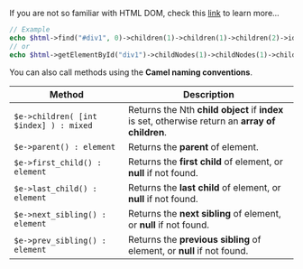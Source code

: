 If you are not so familiar with HTML DOM, check this [link](http://php.net/manual/en/book.dom.php) to learn more...

```php
// Example
echo $html->find("#div1", 0)->children(1)->children(1)->children(2)->id;
// or
echo $html->getElementById("div1")->childNodes(1)->childNodes(1)->childNodes(2)->getAttribute('id');
```

You can also call methods using the **Camel naming conventions**.

Method | Description
------ | -----------
`$e->children( [int $index] ) : mixed` | Returns the Nth **child object** if **index** is set, otherwise return an **array of children**.
`$e->parent() : element` | Returns the **parent** of element.
`$e->first_child() : element` | Returns the **first child** of element, or **null** if not found.
`$e->last_child() : element` | Returns the **last child** of element, or **null** if not found.
`$e->next_sibling() : element` | Returns the **next sibling** of element, or **null** if not found.
`$e->prev_sibling() : element` | Returns the **previous sibling** of element, or **null** if not found.